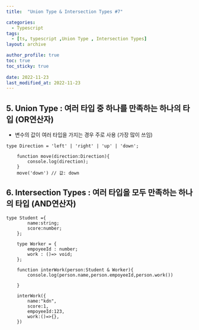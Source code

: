 ```yaml
---
title:  "Union Type & Intersection Types #7"

categories:
  - Typescript
tags:
  - [ts, typescript ,Union Type , Intersection Types]
layout: archive

author_profile: true
toc: true
toc_sticky: true
 
date: 2022-11-23
last_modified_at: 2022-11-23
---
```

## 5.  **Union** Type   : 여러 타입 중 하나를 만족하는 하나의 타입 (OR연산자)

- 변수의 값이 여러 타입을 가지는 경우 주로 사용 (가장 많이 쓰임)

```tsx
type Direction = 'left' | 'right' | 'up' | 'down';

    function move(direction:Direction){
        console.log(direction);
    }
    move('down') // 값: down
```

## 6.  **Intersection Types**   : 여러 타입을 모두 만족하는 하나의 타입 (AND연산자)

```tsx
type Student ={
        name:string;
        score:number;
    };

    type Worker = {
        empoyeeId : number;
        work : ()=> void;
    };

    function interWork(person:Student & Worker){
        console.log(person.name,person.empoyeeId,person.work())

    }

    interWork({
        name:"kdn",
        score:1,
        empoyeeId:123,
        work:()=>{},
    })
```